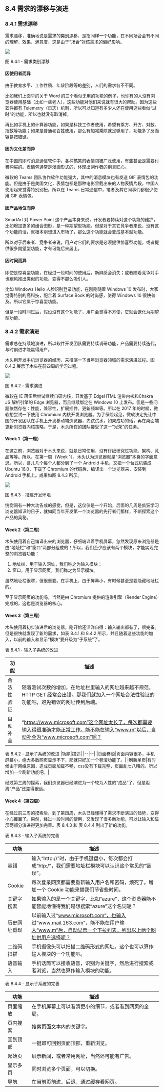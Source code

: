 ## 8.4 需求的漂移与演进

### 8.4.1 需求漂移

需求漂移，准确地说是需求的类别漂移，是指同样一个功能，在不同场合会有不同的理解、效果、满意度，这是由于“场合”对该需求的偏好影响。


<img src="img/Slide18.JPG"/>

图 8.4.1 - 需求类别漂移


#### 因使用者而异

由于教育水平、工作性质、年龄阶段等的差别，人们的需求各不不同。

比如我们上面举的关于 Word 的三个看似无用的功能的例子，也许有的人没有浏览器使用基础（比如一些老人），这些功能对他们来说就有很大的帮助。因为这些软件都有 Telemetry（日志）机制，所以可以知道有多少人还在使用这些看似“过时”的功能，所以也就没有取消掉。

再比如手机上的计算器功能，如果是科技工作者使用，希望有乘方、开方、对数、指数等功能；如果是普通老百姓使用，那么有加减乘除就足够用了，功能多了反而容易按错键。

#### 因为文化差而异

在中国的即时消息通信软件中，各种搞笑的表情包被广泛使用，有些甚至是需要付费购买的。表情包通常是漫画形式的，体现出创作者的别具匠心。

微软的 Teams 团队协作软件功能强大，其中的消息模块也有发送 GIF 表情包的功能。但是由于是美国文化，表情包都是那种电影里截出来的人物表情片段，中国人使用起来觉得特别别扭，所以在 Teams 日常通信中，笔者及其它同事们都很少使用 GIF 表情包。

#### 因产品地位而异

SmartArt 对 Power Point 这个产品本身来说，开发者要持续对这个功能的维护，比如增加更多的组合图形，是一种期望型功能。但是对于其它竞争者来说，没有这个功能的话，就根本别想进入市场了，那么这个功能就会变成基本型功能。

所以对于后来者、竞争者来说，用户对它们的要求是必须提供惊喜型功能，或者提供很多期望型功能，才有可能后来居上。

#### 因时间而异

即使是惊喜型功能，在经过一段时间的使用后，新鲜感会消失；或者随着竞争对手也跟风推出类似的功能，变得不那么吸引人。

比如 Windows Hello 人脸识别登录功能，在刚刚随着 Windows 10 发布时，大家觉得特别的高科技，配合着 Surface Book 的时尚感，使得 Windows 10 很快普及。所以它属于惊喜型功能。

但是一段时间过后，假设没有这个功能了，用户会觉得不方便，它就会退化为期望型功能。

### 8.4.2 需求演进

需求总在持续地演进，所以软件开发团队需要持续调研功能，产品需要持续迭代，与时俱进才能赢得用户。

木头用开发手机浏览器的经历，来推演一下当年浏览器领域的需求演进过程。图 8.4.2 展示了木头在前四周的学习过程。


<img src="img/Slide19.JPG"/>

图 8.4.2 - 需求演进


微软在 IE 落伍后尝试继续自研内核，开发基于 EdgeHTML 渲染内核和Chakra JS 解析引擎的 Edge 浏览器，而且继续绑定在 Windows 10 上发布。但是一些问题依然存在：性能，兼容性，扩展插件，更新频率等。所以在 2017 年的时候，微软想尝试一下使用 Chromium 内核开发浏览器。为了保险起见，微软决定先让中国的开发团队在手机上开发移动端浏览器，先试试水，如果成功的话，再在桌面端更新浏览器内核策略。于是，木头所在的团队接受了这一“光荣”的任务。

#### Week 1（第一周）

在这之前，浏览器对于木头来说，就是日常使用，没有仔细研究过功能、架构、竞品等等。所以，在第一周（Week 1），木头认为浏览器就是“浏览器”本身的字面意思。所以，哥儿几个每个人都分到了一个 Android 手机，又把一个台式机装成 Ubuntu 16.0，下载了 Chromium 的代码后，编译出一个浏览器来，安装到 Android 手机上。成果如图 8.4.3 所示。


<img src="img/Slide20.JPG"/>

图 8.4.3 - 搭建开发环境



恍惚间有一种大功告成的感觉，但是，这仅仅是一个开始，后面的几周是疯狂学习浏览器知识的日子，就如同当年开发第一个浏览器的先行者们那样，不断探索这个产品的奥秘。

#### Week 2（第二周）

木头使用着自己编译出来的浏览器，仔细端详着手机屏幕，忽然发现原来浏览器是由“地址栏”和“窗口”两部分组成的！所以，我们至少应该有两个模块，才能实现完整的浏览器功能：

1. 地址栏，用于输入网址，我们称之为输入模块；
2. 窗口，用于显示网页，我们称之为显示模块。

虽然地址栏很窄，但很重要。在手机上，由于屏幕小，有时候甚至是要隐藏地址栏的。

至于显示网页的功能吗，当然是由 Chromium 提供的渲染引擎（Render Engine）完成的，这也是浏览器的核心。

#### Week 3（第三周）

木头使用着初步演进后的浏览器，刚开始还洋洋自得：输入输出都有了，很完备。但是很快就发现了新的需求，如表 8.4.1 和 8.4.2 所示，并且随着这些功能的加入，以前的输入和显示“模块”要升级为“子系统”了。

表 8.4.1 - 输入子系统的改进

|功能|描述|
|--|--|
|合法性验证|随着测试次数的增加，在地址栏里输入的网址越来越不规范，HTTP GET 经常会出错。那我们就加入一个网址合法性验证的功能吧，避免错误的网址传到后端。|
|自动补全|“https://www.microsoft.com”这个网址太长了，每次都需要输入得很准确才能正常工作。能不能在输入“www.m”以后，自动补全为“www.microsoft.com”呢？|

表 8.4.2 - 显示子系统的改进
|功能|描述|
|--|--|
|页面卷滚|页面内容很多，手机屏幕小，绝大多数网页显示不下，那就只好加一个卷滚功能了。|
|刷新单页|有时候由于网络原因，造成页面加载不畅，css没有下载完整，页面乱七八糟的。所以增加一个刷新功能吧。|

经过第三周的探索，我们浏览器已经演进为一个较为人性的“成品”了，但是距离“产品”还差得很远。

#### Week 4（第四周）

在经过前三周的摸索后，到了第四周，木头已经懂得了需求不断演进的趋势，变得小心翼翼了。果然，经过一段时间的使用，又发现了很多新功能，可以让输入和显示两部分演进得更加完善。表 8.4.3 和 表 8.4.4 列出了新的功能。

表 8.4.3 - 输入子系统的完善

|功能|描述|
|--|--|
|容错|输入“http://”时，由于手机键盘小，每次都会打成“htp:/”，我们需要地址栏模块可以认识这个常见的“错误”。|
|Cookie|每次登录网页都需要重新输入用户名和密码，烦死了。增加一个 Cookie 功能来替我们节省些时间。|
|关键字搜索|如果输入的是一个关键字，比如“azure”，这个浏览器能不能智能地懂得我们是想搜索“azure”这个名词呢？|
|历史网址重现|以前输入过“www.microsoft.com”，也输入过“www.mail.163.com”，能不能在用户输入“www.m”后，自动显示一个下拉列表，列出以上两个网址供用户选择呢？|
|二维码扫描|手机摄像头可以扫描二维码形式的网址，这个也可以算作输入模块的一个功能吧。|
|语音输入|手机话筒可以接收语音，识别为关键字，然后进行搜索或者浏览，当然也算作输入模块的功能。|

表 8.4.4 - 显示子系统的完善

|功能|描述|
|--|--|
|页面缩放|在手机屏幕上可以看清更小的细节，或者看到网页的全局。|
|页内搜索|搜索页面文本内的关键字。|
|回到顶部|一键即可回到页面顶部，重新浏览。|
|起始页|展示新闻，或者常用网址，当然还可能有广告。|
|显示多页|同时浏览多个页面，可以切换。|
|导航|在当前页前进、后退，通过缓存看网页。|

